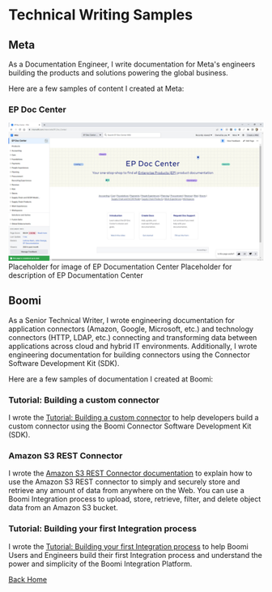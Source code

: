 # Technical Writing Samples

## Meta
As a Documentation Engineer, I write documentation for Meta's engineers building the products and solutions powering the global business.

Here are a few samples of content I created at Meta:

### EP Doc Center
![EP Doc Center](/images/EP_Doc_Center.jpg)
Placeholder for image of EP Documentation Center
Placeholder for description of EP Documentation Center



## Boomi
As a Senior Technical Writer, I wrote engineering documentation for application connectors (Amazon, Google, Microsoft, etc.) and technology connectors (HTTP, LDAP, etc.) connecting and transforming data between applications across cloud and hybrid IT environments. Additionally, I wrote engineering documentation for building connectors using the Connector Software Development Kit (SDK).

Here are a few samples of documentation I created at Boomi:

### Tutorial: Building a custom connector
I wrote the <a href="https://help.boomi.com/bundle/connectors/page/int-Building_your_own_custom_connector.html" target="_blank">Tutorial: Building a custom connector</a> to help developers build a custom connector using the Boomi Connector Software Development Kit (SDK).

### Amazon S3 REST Connector
I wrote the <a href="https://help.boomi.com/bundle/connectors/page/r-atm-Amazon_S3_REST_connector.html" target="_blank">Amazon S3 REST Connector documentation</a> to explain how to use the Amazon S3 REST connector to simply and securely store and retrieve any amount of data from anywhere on the Web. You can use a Boomi Integration process to upload, store, retrieve, filter, and delete object data from an Amazon S3 bucket.

### Tutorial: Building your first Integration process
I wrote the <a href="https://help.boomi.com/bundle/integration/page/int-First_Boomi_Integration_process.html" target="_blank">Tutorial: Building your first Integration process</a> to help Boomi Users and Engineers build their first Integration process and understand the power and simplicity of the Boomi Integration Platform. 

[Back Home](https://jwarreng12.github.io/)
